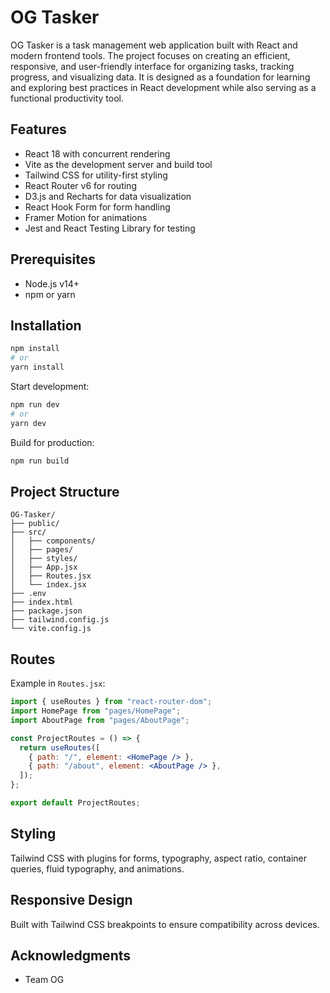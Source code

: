 # OG Tasker

OG Tasker is a task management web application built with React and modern frontend tools. The project focuses on creating an efficient, responsive, and user-friendly interface for organizing tasks, tracking progress, and visualizing data. It is designed as a foundation for learning and exploring best practices in React development while also serving as a functional productivity tool.

## Features

* React 18 with concurrent rendering
* Vite as the development server and build tool
* Tailwind CSS for utility-first styling
* React Router v6 for routing
* D3.js and Recharts for data visualization
* React Hook Form for form handling
* Framer Motion for animations
* Jest and React Testing Library for testing

## Prerequisites

* Node.js v14+
* npm or yarn

## Installation

```bash
npm install
# or
yarn install
```

Start development:

```bash
npm run dev
# or
yarn dev
```

Build for production:

```bash
npm run build
```

## Project Structure

```
OG-Tasker/
├── public/             
├── src/
│   ├── components/     
│   ├── pages/          
│   ├── styles/         
│   ├── App.jsx         
│   ├── Routes.jsx      
│   └── index.jsx       
├── .env                
├── index.html          
├── package.json        
├── tailwind.config.js  
└── vite.config.js      
```

## Routes

Example in `Routes.jsx`:

```jsx
import { useRoutes } from "react-router-dom";
import HomePage from "pages/HomePage";
import AboutPage from "pages/AboutPage";

const ProjectRoutes = () => {
  return useRoutes([
    { path: "/", element: <HomePage /> },
    { path: "/about", element: <AboutPage /> },
  ]);
};

export default ProjectRoutes;
```

## Styling

Tailwind CSS with plugins for forms, typography, aspect ratio, container queries, fluid typography, and animations.

## Responsive Design

Built with Tailwind CSS breakpoints to ensure compatibility across devices.

## Acknowledgments

* Team OG

